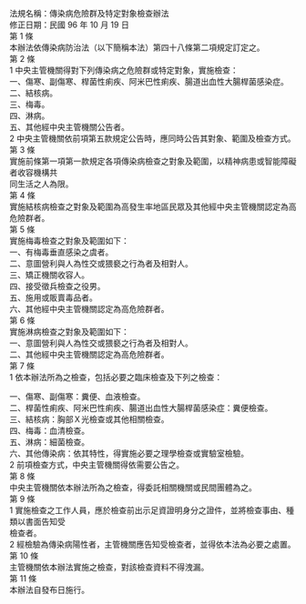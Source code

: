 法規名稱：傳染病危險群及特定對象檢查辦法  
修正日期：民國 96 年 10 月 19 日  
第 1 條  
本辦法依傳染病防治法（以下簡稱本法）第四十八條第二項規定訂定之。  
第 2 條  
1 中央主管機關得對下列傳染病之危險群或特定對象，實施檢查：  
一、傷寒、副傷寒、桿菌性痢疾、阿米巴性痢疾、腸道出血性大腸桿菌感染症。  
二、結核病。  
三、梅毒。  
四、淋病。  
五、其他經中央主管機關公告者。  
2 中央主管機關依前項第五款規定公告時，應同時公告其對象、範圍及檢查方式。  
第 3 條  
實施前條第一項第一款規定各項傳染病檢查之對象及範圍，以精神病患或智能障礙者收容機構共  
同生活之人為限。  
第 4 條  
實施結核病檢查之對象及範圍為高發生率地區民眾及其他經中央主管機關認定為高危險群者。  
第 5 條  
實施梅毒檢查之對象及範圍如下：  
一、有梅毒垂直感染之虞者。  
二、意圖營利與人為性交或猥褻之行為者及相對人。  
三、矯正機關收容人。  
四、接受徵兵檢查之役男。  
五、施用或販賣毒品者。  
六、其他經中央主管機關認定為高危險群者。  
第 6 條  
實施淋病檢查之對象及範圍如下：  
一、意圖營利與人為性交或猥褻之行為者及相對人。  
二、其他經中央主管機關認定為高危險群者。  
第 7 條  
1 依本辦法所為之檢查，包括必要之臨床檢查及下列之檢查：  


一、傷寒、副傷寒：糞便、血液檢查。  
二、桿菌性痢疾、阿米巴性痢疾、腸道出血性大腸桿菌感染症：糞便檢查。  
三、結核病：胸部Ｘ光檢查或其他相關檢查。  
四、梅毒：血清檢查。  
五、淋病：細菌檢查。  
六、其他傳染病：依其特性，得實施必要之理學檢查或實驗室檢驗。  
2 前項檢查方式，中央主管機關得依需要公告之。  
第 8 條  
中央主管機關依本辦法所為之檢查，得委託相關機關或民間團體為之。  
第 9 條  
1 實施檢查之工作人員，應於檢查前出示足資證明身分之證件，並將檢查事由、種類以書面告知受  
檢查者。  
2 經檢驗為傳染病陽性者，主管機關應告知受檢查者，並得依本法為必要之處置。  
第 10 條  
主管機關依本辦法實施之檢查，對該檢查資料不得洩漏。  
第 11 條  
本辦法自發布日施行。  


